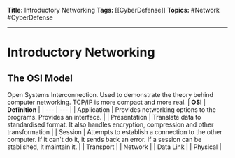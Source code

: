 **Title:** Introductory Networking
**Tags:** [[CyberDefense]]
**Topics:** #Network #CyberDefense 

---
# Introductory Networking
## The OSI Model
Open Systems Interconnection. Used to demonstrate the theory behind computer networking. TCP/IP is more compact and more real. 
| **OSI** | **Definition** |
| --- | --- |
| Application | Provides networking options to the programs. Provides an interface. |
| Presentation | Translate data to standardised format. It also handles encryption, compression and other transformation | 
| Session | Attempts to establish a connection to the other computer. If it can't do it, it sends back an error. If a session can be stablished, it maintain it. |
| Transport | 
| Network |
| Data Link |
| Physical |
